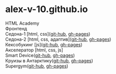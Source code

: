 # alex-v-10.github.io
HTML Academy  
 Фронтенд  
  Седона-1 \[html, css\]([git-hub](https://github.com/alex-v-10/2116963-sedona-34), [gh-pages](https://alex-v-10.github.io/2116963-sedona-34/))  
  Седона-2 \[html, css, адаптив\]([git-hub](https://github.com/alex-v-10/2116963-sedona-26), [gh-pages](https://alex-v-10.github.io/2116963-sedona-26/))  
  Кексобукинг \[js\]([git-hub](https://github.com/alex-v-10/2116963-keksobooking-27), [gh-pages](https://alex-v-10.github.io/2116963-keksobooking-27/))  
  Акселератор \[html, css, js\]  
    Smart Device([git-hub](https://github.com/alex-v-10/smart-device), [gh-pages](https://alex-v-10.github.io/smart-device/))  
    Круизы в Антарктику([git-hub](https://github.com/alex-v-10/kruizy-v-antarktiku), [gh-pages](https://alex-v-10.github.io/kruizy-v-antarktiku/))  
    Supergym([git-hub](https://github.com/alex-v-10/supergym), [gh-pages](https://alex-v-10.github.io/supergym/))  
